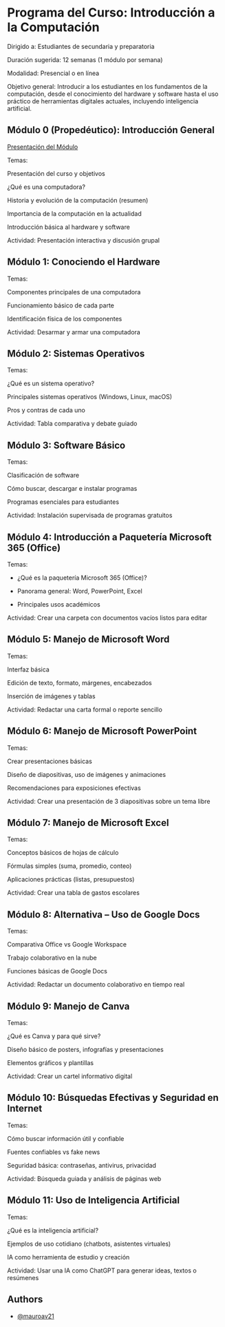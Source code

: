 
# Programa del Curso: Introducción a la Computación

Dirigido a: Estudiantes de secundaria y preparatoria

Duración sugerida: 12 semanas (1 módulo por semana)

Modalidad: Presencial o en línea

Objetivo general:
Introducir a los estudiantes en los fundamentos de la computación, desde el conocimiento del hardware y software hasta el uso práctico de herramientas digitales actuales, incluyendo inteligencia artificial.





## Módulo 0 (Propedéutico): Introducción General
[Presentación del Módulo](https://github.com/mauroav21/Introduccion-Computacion/blob/main/CursoDeIntroduccionComputacion.Modulo0.pdf)

Temas:

Presentación del curso y objetivos

¿Qué es una computadora?

Historia y evolución de la computación (resumen)

Importancia de la computación en la actualidad

Introducción básica al hardware y software

Actividad: Presentación interactiva y discusión grupal

## Módulo 1: Conociendo el Hardware
Temas:

Componentes principales de una computadora

Funcionamiento básico de cada parte

Identificación física de los componentes

Actividad: Desarmar y armar una computadora

## Módulo 2: Sistemas Operativos
Temas:

¿Qué es un sistema operativo?

Principales sistemas operativos (Windows, Linux, macOS)

Pros y contras de cada uno

Actividad: Tabla comparativa y debate guiado

## Módulo 3: Software Básico
Temas:

Clasificación de software

Cómo buscar, descargar e instalar programas

Programas esenciales para estudiantes

Actividad: Instalación supervisada de programas gratuitos

## Módulo 4: Introducción a Paquetería Microsoft 365 (Office)
Temas:

- ¿Qué es la paquetería Microsoft 365 (Office)?

- Panorama general: Word, PowerPoint, Excel

- Principales usos académicos

Actividad: Crear una carpeta con documentos vacíos listos para editar

## Módulo 5: Manejo de Microsoft Word
Temas:

Interfaz básica

Edición de texto, formato, márgenes, encabezados

Inserción de imágenes y tablas

Actividad: Redactar una carta formal o reporte sencillo

## Módulo 6: Manejo de Microsoft PowerPoint
Temas:

Crear presentaciones básicas

Diseño de diapositivas, uso de imágenes y animaciones

Recomendaciones para exposiciones efectivas

Actividad: Crear una presentación de 3 diapositivas sobre un tema libre

## Módulo 7: Manejo de Microsoft Excel
Temas:

Conceptos básicos de hojas de cálculo

Fórmulas simples (suma, promedio, conteo)

Aplicaciones prácticas (listas, presupuestos)

Actividad: Crear una tabla de gastos escolares

## Módulo 8: Alternativa – Uso de Google Docs
Temas:

Comparativa Office vs Google Workspace

Trabajo colaborativo en la nube

Funciones básicas de Google Docs

Actividad: Redactar un documento colaborativo en tiempo real

## Módulo 9: Manejo de Canva
Temas:

¿Qué es Canva y para qué sirve?

Diseño básico de posters, infografías y presentaciones

Elementos gráficos y plantillas

Actividad: Crear un cartel informativo digital

## Módulo 10: Búsquedas Efectivas y Seguridad en Internet
Temas:

Cómo buscar información útil y confiable

Fuentes confiables vs fake news

Seguridad básica: contraseñas, antivirus, privacidad

Actividad: Búsqueda guiada y análisis de páginas web

## Módulo 11: Uso de Inteligencia Artificial
Temas:

¿Qué es la inteligencia artificial?

Ejemplos de uso cotidiano (chatbots, asistentes virtuales)

IA como herramienta de estudio y creación

Actividad: Usar una IA como ChatGPT para generar ideas, textos o resúmenes
## Authors

- [@mauroav21](https://www.github.com/mauroav21)

